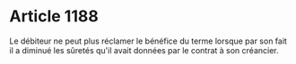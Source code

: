 # Article 1188

Le débiteur ne peut plus réclamer le bénéfice du terme lorsque par son fait il a diminué les sûretés qu'il avait données par le contrat à son créancier.
